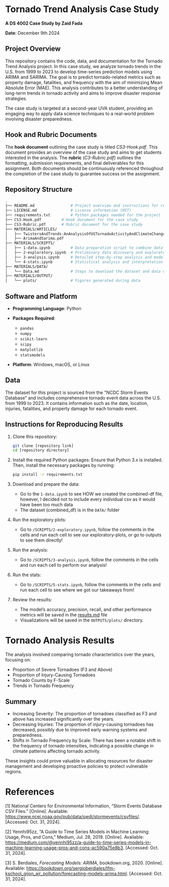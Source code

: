 # Tornado Trend Analysis Case Study

**A DS 4002 Case Study by Zaid Fada**

**Date**: December 9th 2024

## Project Overview

This repository contains the code, data, and documentation for the Tornado Trend Analysis project. In this case study, we analyze tornado trends in the U.S. from 1999 to 2023 to develop time-series prediction models using ARIMA and SARIMA. The goal is to predict tornado-related metrics such as property damage, fatalities, and frequency with the aim of minimizing Mean Absolute Error (MAE). This analysis contributes to a better understanding of long-term trends in tornado activity and aims to improve disaster response strategies.

The case study is targeted at a second-year UVA student, providing an engaging way to apply data science techniques to a real-world problem involving disaster preparedness.

## Hook and Rubric Documents

The **hook document** outlining the case study is titled _CS3-Hook.pdf_. This document provides an overview of the case study and aims to get students interested in the analysis. The **rubric** (_C3-Rubric.pdf_) outlines the formatting, submission requirements, and final deliverables for this assignment. Both documents should be continuously referenced throughout the completion of the case study to guarantee success on the assignment.

## Repository Structure

```bash
.
├── README.md                # Project overview and instructions for reproducing results
├── LICENSE.md               # License information (MIT)
├── requirements.txt         # Python packages needed for the project
├── CS3-Hook.pdf         # Hook document for the case study
├── CS3-Rubric.pdf       # Rubric document for the case study
├── MATERIALS/ARTICLES/
│   ├── TwistersAndTrends-AnAnalysisOfUSTornadoActivityAndClimateChange.pdf        
│   ├── ArimaAndSarima.pdf
├── MATERIALS/SCRIPTS/
│   ├── 1-data.ipynb         # Data preparation script to combine data over the years
│   ├── 2-exploratory.ipynb  # Preliminary data discovery and exploratory analysis
│   ├── 3-analysis.ipynb     # Detailed step-by-step analysis and model implementation
│   └── 4-stats.ipynb        # Statistical analysis and interpretation of results
├── MATERIALS/DATA/
│   └── Data.md              # Steps to download the dataset and data dictionary
├── MATERIALS/OUTPUT/
│   └── plots/               # Figures generated during data

```

## Software and Platform

- **Programming Language**: Python
- **Packages Required**:

  - `pandas`
  - `numpy`
  - `scikit-learn`
  - `scipy`
  - `matplotlib`
  - `statsmodels`

- **Platform**: Windows, macOS, or Linux

## Data

The dataset for this project is sourced from the "NCDC Storm Events Database" and includes comprehensive tornado event data across the U.S. from 1999 to 2023. It contains information such as the date, location, injuries, fatalities, and property damage for each tornado event.

## Instructions for Reproducing Results

1. Clone this repository:

   ```bash
   git clone [repository link]
   cd [repository directory]
   ```

2. Install the required Python packages: Ensure that Python 3.x is installed. Then, install the necessary packages by running:
   ```bash
   pip install -r requirements.txt
   ```
3. Download and prepare the data:

   - Go to the `1-data.ipynb` to see HOW we created the combined-df file, however, I decided not to include every individual csv as it would have been too much data
   - The dataset (combined_df) is in the `DATA/` folder

4. Run the exploratory plots:

   - Go to `/SCRIPTS/2-exploratory.ipynb`, follow the comments in the cells and run each cell to see our exploratory-plots, or go to outputs to see them directly!

5. Run the analysis:

   - Go to `/SCRIPTS/3-analysis.ipynb`, follow the comments in the cells and run each cell to perform our analysis!

6. Run the stats:

   - Go to `/SCRIPTS/5-stats.ipynb`, follow the comments in the cells and run each cell to see where we got our takeaways from!

7. Review the results:
   - The model’s accuracy, precision, recall, and other performance metrics will be saved in the [results.md](OUTPUTS/results.md) file
   - Visualizations will be saved in the `OUTPUTS/plots/` directory.

# Tornado Analysis Results

The analysis involved comparing tornado characteristics over the years, focusing on:

- Proportion of Severe Tornadoes (F3 and Above)
- Proportion of Injury-Causing Tornadoes
- Tornado Counts by F-Scale
- Trends in Tornado Frequency

## Summary

- Increasing Severity: The proportion of tornadoes classified as F3 and above has increased significantly over the years.
- Decreasing Injuries: The proportion of injury-causing tornadoes has decreased, possibly due to improved early warning systems and preparedness.
- Shifts in Tornado Frequency by Scale: There has been a notable shift in the frequency of tornado intensities, indicating a possible change in climate patterns affecting tornado activity.

These insights could prove valuable in allocating resources for disaster management and developing proactive policies to protect vulnerable regions.

# References

[1] National Centers for Environmental Information, “Storm Events Database CSV Files.” [Online]. Available: https://www.ncei.noaa.gov/pub/data/swdi/stormevents/csvfiles/. [Accessed: Oct. 31, 2024].

[2] Yennhi95zz, “A Guide to Time Series Models in Machine Learning: Usage, Pros, and Cons,” Medium, Jul. 28, 2019. [Online]. Available: https://medium.com/@yennhi95zz/a-guide-to-time-series-models-in-machine-learning-usage-pros-and-cons-ac590a75e8b3. [Accessed: Oct. 31, 2024].

[3] S. Berdiales, _Forecasting Models: ARIMA_, bookdown.org, 2020. [Online]. Available: https://bookdown.org/sergioberdiales/tfm-kschool_gijon_air_pollution/forecasting-models-arima.html. [Accessed: Oct. 31, 2024].
